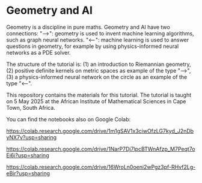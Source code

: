 # Geometry and AI

Geometry is a discipline in pure maths.
Geometry and AI have two connections:
"-->":
geometry is used to invent machine learning algorithms, such as graph neural networks.
"<--":
machine learning is used to answer questions in geometry, for example by using physics-informed neural networks as a PDE solver.

The structure of the tutorial is:
(1) an introduction to Riemannian geometry,
(2) positive definite kernels on metric spaces as example of the type "-->",
(3) a physics-informed neural network on the circle as an example of the type "<--".

This repository contains the materials for this tutorial.
The tutorial is taught on 5 May 2025 at the African Institute of Mathematical Sciences in Cape Town, South Africa.

You can find the notebooks also on Google Colab:

https://colab.research.google.com/drive/1m1gSAV1x3ciwOfzLG7kyd_J2nDbyNX7v?usp=sharing

https://colab.research.google.com/drive/1NarP7Dj7lpcBTWnAfzp_M7Peqt7oEi6i?usp=sharing

https://colab.research.google.com/drive/16WroLn0oeni2wPgz3pf-RHvf2Lg-eBir?usp=sharing